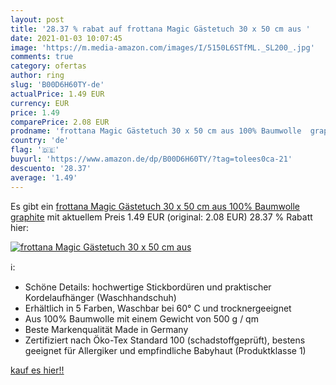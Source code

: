 ```yaml
---
layout: post
title: '28.37 % rabat auf frottana Magic Gästetuch 30 x 50 cm aus '
date: 2021-01-03 10:07:45
image: 'https://m.media-amazon.com/images/I/5150L6STfML._SL200_.jpg'
comments: true
category: ofertas
author: ring
slug: 'B00D6H60TY-de'
actualPrice: 1.49 EUR
currency: EUR
price: 1.49
comparePrice: 2.08 EUR
prodname: 'frottana Magic Gästetuch 30 x 50 cm aus 100% Baumwolle  graphite'
country: 'de'
flag: '🇩🇪'
buyurl: 'https://www.amazon.de/dp/B00D6H60TY/?tag=tolees0ca-21'
descuento: '28.37'
average: '1.49'
---
```


Es gibt ein [frottana Magic Gästetuch 30 x 50 cm aus 100% Baumwolle  graphite](https://www.amazon.de/dp/B00D6H60TY/?tag=tolees0ca-21) mit aktuellem Preis 1.49 EUR (original: 2.08 EUR) 28.37 % Rabatt hier:

[![frottana Magic Gästetuch 30 x 50 cm aus ](https://m.media-amazon.com/images/I/5150L6STfML._SL200_.jpg)](https://www.amazon.de/dp/B00D6H60TY/?tag=tolees0ca-21)

ℹ️:

- Schöne Details: hochwertige Stickbordüren und praktischer Kordelaufhänger (Waschhandschuh)
- Erhältlich in 5 Farben, Waschbar bei 60° C und trocknergeeignet
- Aus 100% Baumwolle mit einem Gewicht von 500 g / qm
- Beste Markenqualität Made in Germany
- Zertifiziert nach Öko-Tex Standard 100 (schadstoffgeprüft), bestens geeignet für Allergiker und empfindliche Babyhaut (Produktklasse 1)

[kauf es hier!!](https://www.amazon.de/dp/B00D6H60TY/?tag=tolees0ca-21)
